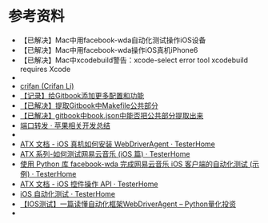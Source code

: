 # 参考资料

* 【已解决】Mac中用facebook-wda自动化测试操作iOS设备
* 【已解决】Mac中用facebook-wda操作iOS真机iPhone6
* 【已解决】Mac中xcodebuild警告：xcode-select error tool xcodebuild requires Xcode
* 
* [crifan (Crifan Li)](https://github.com/crifan)
* [【记录】给Gitbook添加更多配置和功能](http://www.crifan.com/gitbook_add_more_config_and_function)
* [【已解决】提取Gitbook中Makefile公共部分](http://www.crifan.com/gitbook_extract_common_part_of_makefile)
* [【已解决】gitbook中book.json中能否把公共部分提取出来](http://www.crifan.com/gitbook_extract_book_json_common_part)
* [端口转发 · 苹果相关开发总结](https://book.crifan.com/books/apple_develop_summary/website/desktop/port_forward.html)
* 
* [ATX 文档 - iOS 真机如何安装 WebDriverAgent · TesterHome](https://testerhome.com/topics/7220)
* [ATX 系列-如何测试网易云音乐 (iOS 篇) · TesterHome](https://testerhome.com/topics/5654)
* [使用 Python 库 facebook-wda 完成网易云音乐 iOS 客户端的自动化测试 (示例) · TesterHome](https://testerhome.com/topics/9854)
* [ATX 文档 - iOS 控件操作 API · TesterHome](https://testerhome.com/topics/7204)
* [iOS 自动化测试 · TesterHome](https://testerhome.com/topics/10068)
* [【IOS测试】一篇读懂自动化框架WebDriverAgent – Python量化投资](https://www.lizenghai.com/archives/19660.html)
* 